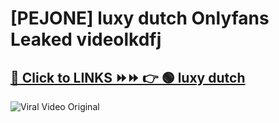 
 # [PEJONE] luxy dutch Onlyfans Leaked videolkdfj

## <h2><a href="https://clipsfans.com/luxy_dutch&ref=git">🔗 Click to LINKS ⏩⏩ 👉 🟢 luxy dutch </a></h2>

<a href="https://clipsfans.com/luxy_dutch&ref=git" rel="nofollow" data-target="animated-image.originalLink"><img src="https://i.ibb.co.com/xMMVF88/686577567.gif" alt="Viral Video Original" style="max-width: 100%; display: inline-block;" data-target="animated-image.originalImage"></a>

